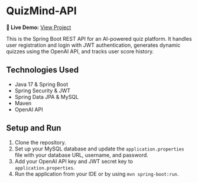 # QuizMind-API


**🔴 Live Demo:** [View Project](https://ai-quiz-frontend-six.vercel.app/)


This is the Spring Boot REST API for an AI-powered quiz platform. It handles user registration and login with JWT authentication, generates dynamic quizzes using the OpenAI API, and tracks user score history.

## Technologies Used
- Java 17 & Spring Boot
- Spring Security & JWT
- Spring Data JPA & MySQL
- Maven
- OpenAI API

## Setup and Run

1.  Clone the repository.
2.  Set up your MySQL database and update the `application.properties` file with your database URL, username, and password.
3.  Add your OpenAI API key and JWT secret key to `application.properties`.
4.  Run the application from your IDE or by using `mvn spring-boot:run`.

